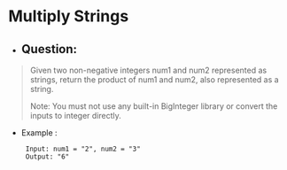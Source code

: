 # Multiply Strings
- ## Question:
>Given two non-negative integers num1 and num2 represented as strings, return the product of num1 and num2, also represented as a string.
>
>Note: You must not use any built-in BigInteger library or convert the inputs to integer directly.

 
- Example :

       Input: num1 = "2", num2 = "3"
       Output: "6"
